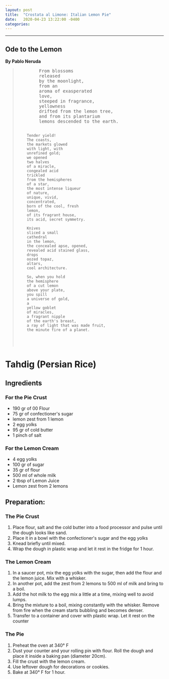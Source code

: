 ```yaml
---
layout: post
title:  "Crostata al Limone: Italian Lemon Pie"
date:   2020-04-23 13:22:00 -0400
categories:
---
```


<html lang = "en-US">
<body>
       <hr>
        <h2 id="h01">Ode to the Lemon</h2>
        <b>By Pablo Neruda</b>
        <blockquote cite="http://famouspoetsandpoems.com/poets/pablo_neruda/poems/15734">
        <pre>
        From blossoms
        released
        by the moonlight,
        from an
        aroma of exasperated
        love,
        steeped in fragrance,
        yellowness
        drifted from the lemon tree,
        and from its plantarium
        lemons descended to the earth.

        Tender yield!
        The coasts,
        the markets glowed
        with light, with
        unrefined gold;
        we opened
        two halves
        of a miracle,
        congealed acid
        trickled
        from the hemispheres
        of a star,
        the most intense liqueur
        of nature,
        unique, vivid,
        concentrated,
        born of the cool, fresh
        lemon,
        of its fragrant house,
        its acid, secret symmetry.

        Knives
        sliced a small
        cathedral
        in the lemon,
        the concealed apse, opened,
        revealed acid stained glass,
        drops
        oozed topaz,
        altars,
        cool architecture.

        So, when you hold
        the hemisphere
        of a cut lemon
        above your plate,
        you spill
        a universe of gold,
        a
        yellow goblet
        of miracles,
        a fragrant nipple
        of the earth's breast,
        a ray of light that was made fruit,
        the minute fire of a planet.
        
 </pre>
 </blockquote>

<h1>Tahdig (Persian Rice)</h1>

<h2>Ingredients</h2>

<h3>For the Pie Crust</h3>
<ul>
    <li>190 gr of 00 Flour</li>
    <li>75 gr of confectioner's sugar</li>
    <li>lemon zest from 1 lemon</li>
    <li>2 egg yolks</li>
    <li>95 gr of cold butter</li>
    <li>1 pinch of salt</li>
</ul>

<h3>For the Lemon Cream</h3>
<ul>
    <li>4 egg yolks</li>
    <li>100 gr of sugar</li>
    <li>35 gr of flour</li>
    <li>500 ml of whole milk</li>
    <li>2 tbsp of Lemon Juice</li>
    <li>Lemon zest from 2 lemons</li>
</ul>

<h2>Preparation:</h2>

<h3>The Pie Crust</h3>
<ol>
    <li>Place flour, salt and the cold butter into a food processor and pulse until the dough looks like sand.</li>
    <li>Place it in a bowl with the confectioner's sugar and the egg yolks</li>
    <li>Knead briefly until mixed.</li>
    <li>Wrap the dough in plastic wrap and let it rest in the fridge for 1 hour.</li>
</ol>

<h3>The Lemon Cream</h3>
<ol>
    <li>In a saucer pot, mix the egg yolks with the sugar, then add the flour and the lemon juice. Mix with a whisker.</li>
    <li>In another pot, add the zest from 2 lemons to 500 ml of milk and bring to a boil.</li>
    <li>Add the hot milk to the egg mix a little at a time, mixing well to avoid lumps.</li>
    <li>Bring the mixture to a boil, mixing constantly with the whisker. Remove from fire when the cream starts bubbling and becomes denser.</li>
    <li>Transfer to a container and cover with plastic wrap. Let it rest on the counter</li>
</ol>

<h3>The Pie</h3>
<ol>
    <li>Preheat the oven at 340° F</li>
    <li>Dust your counter and your rolling pin with flour. Roll the dough and place it inside a baking pan (diameter 20cm).</li>
    <li>Fill the crust with the lemon cream.</li>
    <li>Use leftover dough for decorations or cookies.</li>
    <li>Bake at 340° F for 1 hour.</li>
</ol>
</body>
</html>